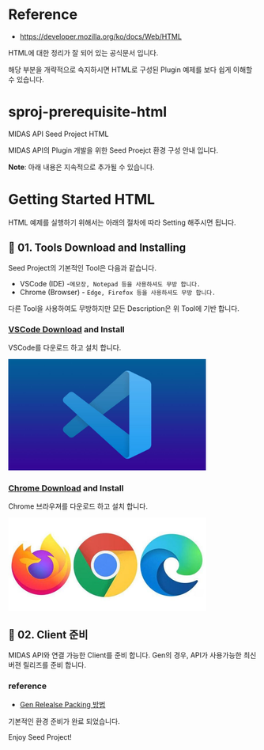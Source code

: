 # Reference
- https://developer.mozilla.org/ko/docs/Web/HTML

HTML에 대한 정리가 잘 되어 있는 공식문서 입니다.

해당 부분을 개략적으로 숙지하시면 HTML로 구성된 Plugin 예제를 보다 쉽게 이해할 수 있습니다.
  
# sproj-prerequisite-html
MIDAS API Seed Project HTML

MIDAS API의 Plugin 개발을 위한 Seed Proejct 환경 구성 안내 입니다.

<b>Note</b>: 아래 내용은 지속적으로 추가될 수 있습니다.
  
  
# Getting Started HTML
HTML 예제를 실행하기 위해서는 아래의 절차에 따라 Setting 해주시면 됩니다.

## :hammer: 01. Tools Download and Installing
Seed Project의 기본적인 Tool은 다음과 같습니다.
- VSCode (IDE) -`메모장, Notepad 등을 사용하셔도 무방 합니다.`
- Chrome (Browser) - `Edge, Firefox 등을 사용하셔도 무방 합니다.`

다른 Tool을 사용하여도 무방하지만 모든 Description은 위 Tool에 기반 합니다.
  
### <a href="https://code.visualstudio.com/">VSCode Download</a> and Install

VSCode를 다운로드 하고 설치 합니다.

<img src="./img/vscode.jpg" width="400px" />

### <a href="https://www.google.co.kr/intl/ko/chrome/">Chrome Download</a> and Install

Chrome 브라우져를 다운로드 하고 설치 합니다.

<img src="./img/browser.jpg" width="400px" />

## :gun: 02. Client 준비
MIDAS API와 연결 가능한 Client를 준비 합니다.
Gen의 경우, API가 사용가능한 최신 버젼 릴리즈를 준비 합니다.

### reference
- <a href="https://midasitdev.atlassian.net/wiki/spaces/AD/pages/2874999417/Gen+Release+Packing">Gen Relealse Packing 방법</a>


기본적인 환경 준비가 완료 되었습니다.

Enjoy Seed Project!
